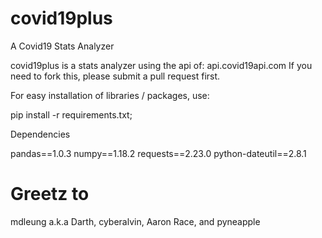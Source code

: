 # covid19plus
A Covid19 Stats Analyzer

covid19plus is a stats analyzer using the api of: api.covid19api.com
If you need to fork this, please submit a pull request first.

For easy installation of libraries / packages, use:

pip install -r requirements.txt;


Dependencies

pandas==1.0.3
numpy==1.18.2
requests==2.23.0
python-dateutil==2.8.1

# Greetz to 
mdleung a.k.a Darth, cyberalvin, Aaron Race, and pyneapple
